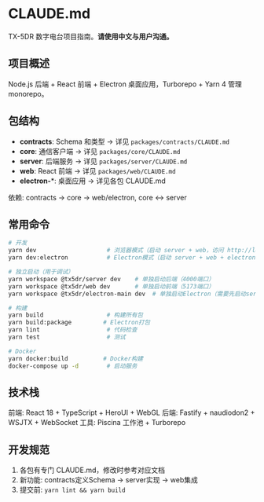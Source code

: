 # CLAUDE.md

TX-5DR 数字电台项目指南。**请使用中文与用户沟通。**

## 项目概述
Node.js 后端 + React 前端 + Electron 桌面应用，Turborepo + Yarn 4 管理 monorepo。

## 包结构
- **contracts**: Schema 和类型 → 详见 `packages/contracts/CLAUDE.md`
- **core**: 通信客户端 → 详见 `packages/core/CLAUDE.md`
- **server**: 后端服务 → 详见 `packages/server/CLAUDE.md`
- **web**: React 前端 → 详见 `packages/web/CLAUDE.md`
- **electron-***: 桌面应用 → 详见各包 CLAUDE.md

依赖: contracts → core → web/electron, core ↔ server

## 常用命令
```bash
# 开发
yarn dev                    # 浏览器模式（启动 server + web，访问 http://localhost:5173）
yarn dev:electron           # Electron模式（启动 server + web + electron-main）

# 独立启动（用于调试）
yarn workspace @tx5dr/server dev    # 单独启动后端（4000端口）
yarn workspace @tx5dr/web dev       # 单独启动前端（5173端口）
yarn workspace @tx5dr/electron-main dev  # 单独启动Electron（需要先启动server和web）

# 构建
yarn build                  # 构建所有包
yarn build:package         # Electron打包
yarn lint                   # 代码检查
yarn test                   # 测试

# Docker
yarn docker:build          # Docker构建
docker-compose up -d        # 启动服务
```

## 技术栈
前端: React 18 + TypeScript + HeroUI + WebGL
后端: Fastify + naudiodon2 + WSJTX + WebSocket
工具: Piscina 工作池 + Turborepo

## 开发规范
1. 各包有专门 CLAUDE.md，修改时参考对应文档
2. 新功能: contracts定义Schema → server实现 → web集成
3. 提交前: `yarn lint && yarn build`